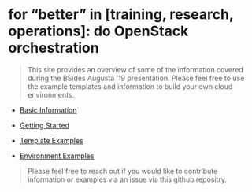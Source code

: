 for “better” in [training, research, operations]: do OpenStack orchestration
============================================================================

>   This site provides an overview of some of the information covered during the
>   BSides Augusta ’19 presentation. Please feel free to use the example
>   templates and information to build your own cloud environments.

-   [Basic Information](BASIC_INFO.md)

-   [Getting Started](GETTING_STARTED.md)

-   [Template Examples](https://github.com/tra5hpanda/better-openstack/tree/master/heat/Templates)

-   [Environment Examples](https://github.com/tra5hpanda/better-openstack/tree/master/heat/Environments)

>   Please feel free to reach out if you would like to contribute information or
>   examples via an issue via this github repositry. 
